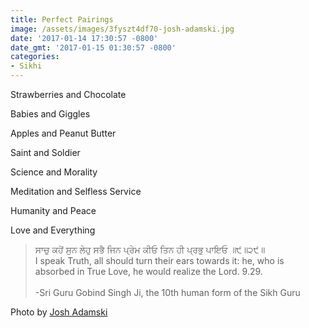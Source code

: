 ```yaml
---
title: Perfect Pairings
image: /assets/images/3fyszt4df70-josh-adamski.jpg
date: '2017-01-14 17:30:57 -0800'
date_gmt: '2017-01-15 01:30:57 -0800'
categories:
- Sikhi
---
```

Strawberries and Chocolate

Babies and Giggles

Apples and Peanut Butter

Saint and Soldier

Science and Morality

Meditation and Selfless Service

Humanity and Peace

Love and Everything

<blockquote>ਸਾਚੁ ਕਹੋਂ ਸੁਨ ਲੇਹੁ ਸਭੈ ਜਿਨ ਪ੍ਰੇਮ ਕੀਓ ਤਿਨ ਹੀ ਪ੍ਰਭੁ ਪਾਇਓ ॥੯॥੨੯॥<br />
I speak Truth, all should turn their ears towards it: he, who is absorbed in True Love, he would realize the Lord. 9.29.<br /><br />
-Sri Guru Gobind Singh Ji, the 10th human form of the Sikh Guru
</blockquote>

Photo by <a href="https://unsplash.com/@josh23" target="_blank">Josh Adamski</a>
